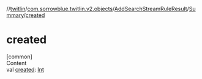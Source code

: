 //[twitlin](../../../index.md)/[com.sorrowblue.twitlin.v2.objects](../../index.md)/[AddSearchStreamRuleResult](../index.md)/[Summary](index.md)/[created](created.md)



# created  
[common]  
Content  
val [created](created.md): [Int](https://kotlinlang.org/api/latest/jvm/stdlib/kotlin/-int/index.html)  



